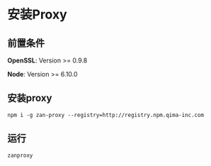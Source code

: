 # 安装Proxy

## 前置条件

**OpenSSL**: Version >= 0.9.8

**Node**: Version >= 6.10.0

## 安装proxy

```shell
npm i -g zan-proxy --registry=http://registry.npm.qima-inc.com
```

## 运行
```
zanproxy
```